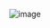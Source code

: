 ![image](https://github.com/mikydemewoz/Kotline-app-practice/assets/41993799/e1a1927f-174c-45d3-9189-e23bf1d8e59c)
